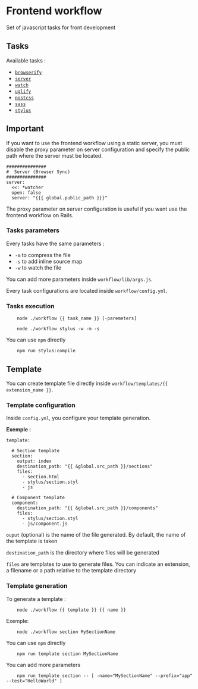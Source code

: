 # Frontend workflow

Set of javascript tasks for front development

## Tasks

Available tasks :

* [`browserify`](https://github.com/substack/node-browserify)
* [`server`](https://github.com/BrowserSync/browser-sync)
* [`watch`](https://github.com/paulmillr/chokidar)
* [`uglify`](https://github.com/mishoo/UglifyJS2)
* [`postcss`](https://github.com/postcss/postcss)
* [`sass`](https://github.com/sass/sass)
* [`stylus`](https://github.com/stylus/stylus)

## Important

If you want to use the frontend workflow using a static server, you must disable the proxy parameter on server configuration and specify the public path where the server must be located.

```
###############
#  Server (Browser Sync)
###############
server:
  <<: *watcher
  open: false
  server: "{{{ global.public_path }}}"
``` 

The proxy parameter on server configuration is useful if you want use the frontend workflow on Rails. 


### Tasks parameters 

Every tasks have the same parameters :

* `-m` to compress the file
* `-s` to add inline source map
* `-w` to watch the file

You can add more parameters inside `workflow/lib/args.js`.

Every task configurations are located inside `workflow/config.yml`.


### Tasks execution

```
    node ./workflow {{ task_name }} [-paremeters]
```

```
    node ./workflow stylus -w -m -s
```

You can use `npm` directly

```
    npm run stylus:compile
```


## Template

You can create template file directly inside `workflow/templates/{{ extension_name }}`.

### Template configuration

Inside `config.yml`, you configure your template generation.

**Exemple :**

```
template:

  # Section template
  section:
    output: index
    destination_path: "{{ &global.src_path }}/sections"
    files:
      - section.html
      - stylus/section.styl
      - js

  # Component template
  component:
    destination_path: "{{ &global.src_path }}/components"
    files:
      - stylus/section.styl
      - js/component.js
```

`ouput` (optional) is the name of the file generated. By default, the name of the template is taken

`destination_path` is the directory where files will be generated

`files` are templates to use to generate files. You can indicate an extension, a filename or a path relative to the template directory


### Template generation

To generate a template :

```
    node ./workflow {{ template }} {{ name }}
```

Exemple:

```
    node ./workflow section MySectionName
```
    
You can use `npm` directly

```    
    npm run template section MySectionName
```

You can add more parameters

```
    npm run template section -- [ -name="MySectionName" --prefix="app" --test="HelloWorld" ]
```


